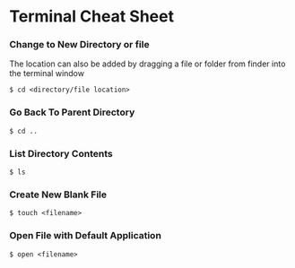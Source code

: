 Terminal Cheat Sheet
====

### Change to New Directory or file

The location can also be added by dragging a file or folder from finder into the terminal window

```
$ cd <directory/file location>
```

### Go Back To Parent Directory

```
$ cd ..
```

### List Directory Contents

```
$ ls
```

### Create New Blank File

```
$ touch <filename>
```

### Open File with Default Application

```
$ open <filename>
```


